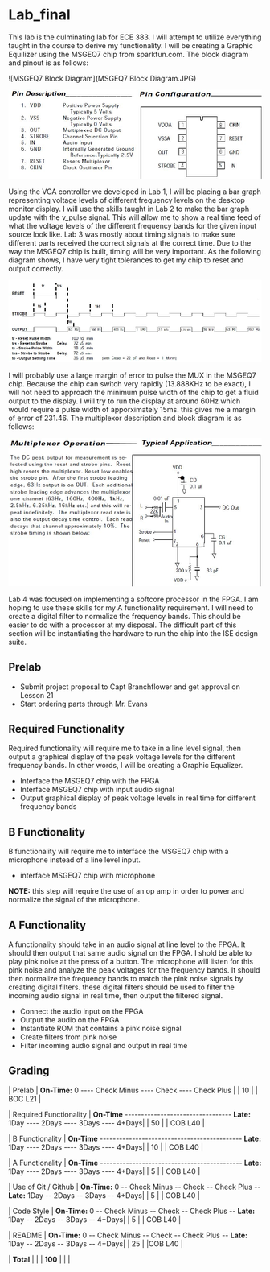 Lab_final
=========

This lab is the culminating lab for ECE 383. I will attempt to utilize everything taught in the course to derive my functionality. I will be creating a Graphic Equilizer using the MSGEQ7 chip from sparkfun.com. The block diagram and pinout is as follows:

![MSGEQ7 Block Diagram](MSGEQ7 Block Diagram.JPG)

![MSGEQ7 Pinout](MSGEQ7_pinout.JPG)

Using the VGA controller we developed in Lab 1, I will be placing a bar graph representing voltage levels of different frequency levels on the desktop monitor display. I will use the skills taught in Lab 2 to make the bar graph update with the v_pulse signal. This will allow me to show a real time feed of what the voltage levels of the different frequency bands for the given input source look like. Lab 3 was mostly about timing signals to make sure different parts received the correct signals at the correct time. Due to the way the MSGEQ7 chip is built, timing will be very important. As the following diagram shows, I have very tight tolerances to get my chip to reset and output correctly.

![MSGEQ7 Timing Diagram](MSGEQ7_timing_diagram.JPG)

I will probably use a large margin of error to pulse the MUX in the MSGEQ7 chip. Because the chip can switch very rapidly (13.888KHz to be exact), I will not need to approach the minimum pulse width of the chip to get a fluid output to the display. I will try to run the display at around 60Hz which would require a pulse width of apporximately 15ms. this gives me a margin of error of 231.46. The multiplexor description and block diagram is as follows:

![MSGEQ7 Multiplexor](MSGEQ7_Multiplexor.JPG)

Lab 4 was focused on implementing a softcore processor in the FPGA. I am hoping to use these skills for my A functionality requirement. I will need to create a digital filter to normalize the frequency bands. This should be easier to do with a processor at my disposal. The difficult part of this section will be instantiating the hardware to run the chip into the ISE design suite. 

## Prelab

- Submit project proposal to Capt Branchflower and get approval on Lesson 21
- Start ordering parts through Mr. Evans

## Required Functionality

Required functionality will require me to take in a line level signal, then output a graphical display of the peak voltage levels for the different frequency bands. In other words, I will be creating a Graphic Equalizer.

- Interface the MSGEQ7 chip with the FPGA
- Interface MSGEQ7 chip with input audio signal
- Output graphical display of peak voltage levels in real time for different frequency bands


## B Functionality

B functionality will require me to interface the MSGEQ7 chip with a microphone instead of a line level input.

- interface MSGEQ7 chip with microphone

**NOTE:** this step will require the use of an op amp in order to power and normalize the signal of the microphone.

## A Functionality

A functionality should take in an audio signal at line level to the FPGA. It should then output that same audio signal on the FPGA. I shold be able to play pink noise at the press of a button. The microphone will listen for this pink noise and analyze the peak voltages for the frequency bands. It should then normalize the frequency bands to match the pink noise signals by creating digital filters. these digital filters should be used to filter the incoming audio signal in real time, then output the filtered signal. 

- Connect the audio input on the FPGA 
- Output the audio on the FPGA
- Instantiate ROM that contains a pink noise signal
- Create filters from pink noise
- Filter incoming audio signal and output in real time

## Grading


| Prelab | **On-Time:** 0 ---- Check Minus ---- Check ---- Check Plus | | 10 | | BOC L21 |


| Required Functionality | **On-Time** --------------------------------- **Late:** 1Day ---- 2Days ---- 3Days ---- 4+Days| | 50 | | COB L40 |


| B Functionality | **On-Time** -------------------------------------------- **Late:** 1Day ---- 2Days ---- 3Days ---- 4+Days| | 10 | | COB L40 |


| A Functionality | **On-Time** -------------------------------------------- **Late:** 1Day ---- 2Days ---- 3Days ---- 4+Days| | 5 | | COB L40 |


| Use of Git / Github | **On-Time:** 0 -- Check Minus -- Check -- Check Plus -- **Late:** 1Day -- 2Days -- 3Days -- 4+Days| | 5 | | COB L40 |


| Code Style | **On-Time:** 0 -- Check Minus -- Check -- Check Plus -- **Late:** 1Day -- 2Days -- 3Days -- 4+Days| | 5 | | COB L40 |


| README | **On-Time:** 0 -- Check Minus -- Check -- Check Plus -- **Late:** 1Day -- 2Days -- 3Days -- 4+Days| | 25 | |COB L40 |


| **Total** | | | **100** | | |
